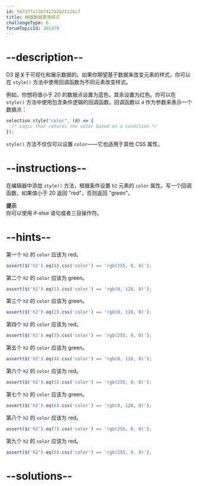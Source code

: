 ```yaml
---
id: 587d7fa7367417b2b2512bc7
title: 根据数据更改样式
challengeType: 6
forumTopicId: 301479
---
```


# --description--

D3 是关于可视化和展示数据的。如果你期望基于数据来改变元素的样式，你可以在 `style()` 方法中使用回调函数为不同元素改变样式。

例如，你想将值小于 20 的数据点设置为蓝色，其余设置为红色。你可以在 `style()` 方法中使用包含条件逻辑的回调函数。回调函数以 `d` 作为参数来表示一个数据点：

```js
selection.style("color", (d) => {
  /* Logic that returns the color based on a condition */
});
```

`style()` 方法不仅仅可以设置 `color`——它也适用于其他 CSS 属性。

# --instructions--

在编辑器中添加 `style()` 方法，根据条件设置 `h2` 元素的 `color` 属性。写一个回调函数，如果值小于 20 返回 "red"，否则返回 "green"。

**提示**  
你可以使用 if-else 语句或者三目操作符。

# --hints--

第一个 `h2` 的 `color` 应该为 red。

```js
assert($('h2').eq(0).css('color') == 'rgb(255, 0, 0)');
```

第二个 `h2` 的 `color` 应该为 green。

```js
assert($('h2').eq(1).css('color') == 'rgb(0, 128, 0)');
```

第三个 `h2` 的 `color` 应该为 green。

```js
assert($('h2').eq(2).css('color') == 'rgb(0, 128, 0)');
```

第四个 `h2` 的 `color` 应该为 red。

```js
assert($('h2').eq(3).css('color') == 'rgb(255, 0, 0)');
```

第五个 `h2` 的 `color` 应该为 green。

```js
assert($('h2').eq(4).css('color') == 'rgb(0, 128, 0)');
```

第六个 `h2` 的 `color` 应该为 red。

```js
assert($('h2').eq(5).css('color') == 'rgb(255, 0, 0)');
```

第七个 `h2` 的 `color` 应该为 green。

```js
assert($('h2').eq(6).css('color') == 'rgb(0, 128, 0)');
```

第八个 `h2` 的 `color` 应该为 red。

```js
assert($('h2').eq(7).css('color') == 'rgb(255, 0, 0)');
```

第九个 `h2` 的 `color` 应该为 red。

```js
assert($('h2').eq(8).css('color') == 'rgb(255, 0, 0)');
```

# --solutions--

